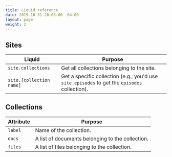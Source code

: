 ```yaml
---
title: Liquid reference
date: 2015-10-31 20:03:00 -04:00
layout: page
weight: 2
---
```


## Sites

Liquid | Purpose
-------|---------------
`site.collections` | Get all collections belonging to the site.
`site.[collection name]` | Get a specific collection (e.g., you'd use `site.episodes` to get the `episodes` collection).

## Collections

Attribute | Purpose
----------|--------------------
`label` | Name of the collection.
`docs`  | A list of documents belonging to the collection.
`files` | A list of files belonging to the collection.
